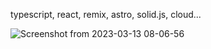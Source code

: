 typescript, react, remix, astro, solid.js, cloud...

![Screenshot from 2023-03-13 08-06-56](https://user-images.githubusercontent.com/49603590/224631291-18ceaa9e-4797-4a9d-a00a-f5fe8516b28f.png)
